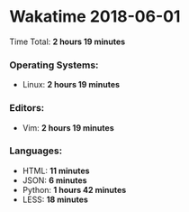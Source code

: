 # Wakatime 2018-06-01

Time Total: **2 hours 19 minutes**

### Operating Systems:
- Linux: **2 hours 19 minutes** 

### Editors:
- Vim: **2 hours 19 minutes** 

### Languages:
- HTML: **11 minutes** 
- JSON: **6 minutes** 
- Python: **1 hours 42 minutes** 
- LESS: **18 minutes** 

